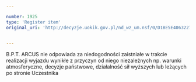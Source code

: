 ```yaml
---

number: 1925
type: 'Register item'
original_uri: 'http://decyzje.uokik.gov.pl/nd_wz_um.nsf/0/D1BE5E40632271BEC1257714003B4A04?OpenDocument'


---
```


B.P.T. ARCUS nie odpowiada za niedogodności zaistniałe w trakcie realizacji wyjazdu wynikłe z przyczyn od niego niezależnych np. warunki atmosferyczne, decyzje państwowe, działalność sił wyższych lub leżących po stronie Uczestnika
